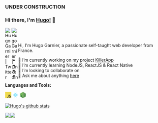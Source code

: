 ### UNDER CONSTRUCTION

### Hi there, I'm [Hugo!](https://hugogarnier.com) 👋

<a href="https://twitter.com/garnier_hugo">
  <img align="left" alt="Hugo Garnier | Twitter" width="21px" src="https://raw.githubusercontent.com/anuraghazra/anuraghazra/master/assets/twitter.svg" />
</a>
<a href="https://www.linkedin.com/in/hugogarnier">
  <img align="left" alt="Hugo Garnier | Linkedin" width="21px" src="https://cdn.worldvectorlogo.com/logos/linkedin-icon-2.svg" />
</a>

<br />
<br />

Hi, I'm Hugo Garnier, a passionate self-taught web developer from France.

- 🔭 I’m currently working on my project [KillerApp](https://github.com/hugogarnier/KillerApp)
- 🌱 I’m currently learning NodeJS, ReactJS & React Native
- 👯 I’m looking to collaborate on
- 💬 Ask me about anything [here](https://github.com/hugogarnier/hugogarnier/issues)

**Languages and Tools:**  

<code><img height="20" src="https://raw.githubusercontent.com/github/explore/80688e429a7d4ef2fca1e82350fe8e3517d3494d/topics/javascript/javascript.png"></code>
<code><img height="20" src="https://raw.githubusercontent.com/github/explore/80688e429a7d4ef2fca1e82350fe8e3517d3494d/topics/react/react.png"></code>
<code><img height="20" src="https://raw.githubusercontent.com/github/explore/80688e429a7d4ef2fca1e82350fe8e3517d3494d/topics/nodejs/nodejs.png"></code>


<!--- 
  if you have forked this to use on your profile, 
  Change the `github-readme-stats.anuraghazra1.vercel.app` to `github-readme-stats.vercel.app` 
--->

[![Hugo's github stats](https://github-readme-stats.vercel.app/api?username=hugogarnier&show_icons=true&title_color=fff&icon_color=79ff97&text_color=9f9f9f&bg_color=151515)](https://github.com/hugogarnier/)

<a href="https://github.com/hugogarnier/basketstats">
  <img align="left" src="https://github-readme-stats.vercel.app/api/pin/?username=hugogarnier&repo=basketstats&title_color=fff&icon_color=79ff97&text_color=9f9f9f&bg_color=151515" />
</a>

<a href="https://github.com/hugogarnier/balthazar-fumoir">
  <img align="left" src="https://github-readme-stats.vercel.app/api/pin/?username=hugogarnier&repo=balthazar-fumoir&title_color=fff&icon_color=79ff97&text_color=9f9f9f&bg_color=151515" />
</a>

